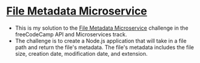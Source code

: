 # [File Metadata Microservice](https://www.freecodecamp.org/learn/apis-and-microservices/apis-and-microservices-projects/file-metadata-microservice)

- This is my solution to the [File Metadata Microservice](https://www.freecodecamp.org/learn/apis-and-microservices/apis-and-microservices-projects/file-metadata-microservice) challenge in the freeCodeCamp API and Microservices track.
- The challenge is to create a Node.js application that will take in a file path and return the file's metadata. The file's metadata includes the file size, creation date, modification date, and extension.
